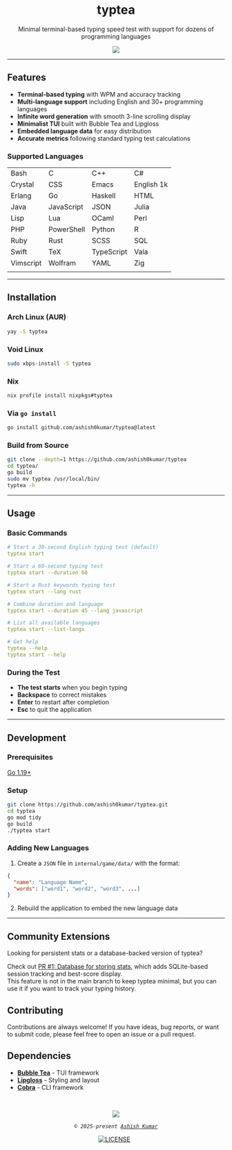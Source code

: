 <h1 align="center">typtea</h1>

<p align="center">Minimal terminal-based typing speed test with support for dozens of programming languages</p>

<div align="center">
<img src="assets/example.gif" />
</div>

---

## Features

- **Terminal-based typing** with WPM and accuracy tracking
- **Multi-language support** including English and 30+ programming languages
- **Infinite word generation** with smooth 3-line scrolling display
- **Minimalist TUI** built with Bubble Tea and Lipgloss
- **Embedded language data** for easy distribution
- **Accurate metrics** following standard typing test calculations

### Supported Languages

| | | | |
|-----------|-----------|-----------|-----------|
| Bash      | C         | C++       | C#        |
| Crystal   | CSS       | Emacs     | English 1k|
| Erlang    | Go        | Haskell   | HTML      |
| Java      | JavaScript| JSON      | Julia     |
| Lisp      | Lua       | OCaml     | Perl      |
| PHP       | PowerShell| Python    | R         |
| Ruby      | Rust      | SCSS      | SQL       |
| Swift     | TeX       | TypeScript| Vala      |
| Vimscript | Wolfram   | YAML      | Zig       |
| | | | |

---

## Installation

### Arch Linux (AUR)

```bash
yay -S typtea
```

### Void Linux

```bash
sudo xbps-install -S typtea
```

### Nix

```bash
nix profile install nixpkgs#typtea
```

### Via `go install`

```bash
go install github.com/ashish0kumar/typtea@latest
```

### Build from Source

```bash
git clone --depth=1 https://github.com/ashish0kumar/typtea
cd typtea/
go build
sudo mv typtea /usr/local/bin/
typtea -h
```

---

## Usage

### Basic Commands

```yaml
# Start a 30-second English typing test (default)
typtea start

# Start a 60-second typing test
typtea start --duration 60

# Start a Rust keywords typing test
typtea start --lang rust

# Combine duration and language
typtea start --duration 45 --lang javascript

# List all available languages
typtea start --list-langs

# Get help
typtea --help
typtea start --help
```

### During the Test

- **The test starts** when you begin typing
- **Backspace** to correct mistakes
- **Enter** to restart after completion
- **Esc** to quit the application

---

## Development

### Prerequisites

[Go 1.19+](https://go.dev/doc/install)

### Setup

```bash
git clone https://github.com/ashish0kumar/typtea.git
cd typtea
go mod tidy
go build
./typtea start
```

### Adding New Languages

1. Create a `JSON` file in `internal/game/data/` with the format:

```json
{
  "name": "Language Name",
  "words": ["word1", "word2", "word3", ...]
}
```

2. Rebuild the application to embed the new language data

---

## Community Extensions

Looking for persistent stats or a database-backed version of typtea?

Check out [PR #1: Database for storing stats](https://github.com/ashish0kumar/typtea/pull/1), which adds SQLite-based session tracking and best-score display.  
This feature is not in the main branch to keep typtea minimal, but you can use it if you want to track your typing history.

## Contributing

Contributions are always welcome! If you have ideas, bug reports, or want to submit code, please feel free to open an issue or a pull request.

## Dependencies

- [**Bubble Tea**](https://github.com/charmbracelet/bubbletea) - TUI framework
- [**Lipgloss**](https://github.com/charmbracelet/lipgloss) - Styling and layout
- [**Cobra**](https://github.com/spf13/cobra) - CLI framework

<br>

<p align="center">
	<img src="https://raw.githubusercontent.com/catppuccin/catppuccin/main/assets/footers/gray0_ctp_on_line.svg?sanitize=true" />
</p>

<p align="center">
        <i><code>&copy 2025-present <a href="https://github.com/ashish0kumar">Ashish Kumar</a></code></i>
</p>

<div align="center">
<a href="https://github.com/ashish0kumar/typtea/blob/main/LICENSE"><img src="https://img.shields.io/github/license/ashish0kumar/typtea?style=for-the-badge&color=CBA6F7&logoColor=cdd6f4&labelColor=302D41" alt="LICENSE"></a>&nbsp;&nbsp;
</div>
